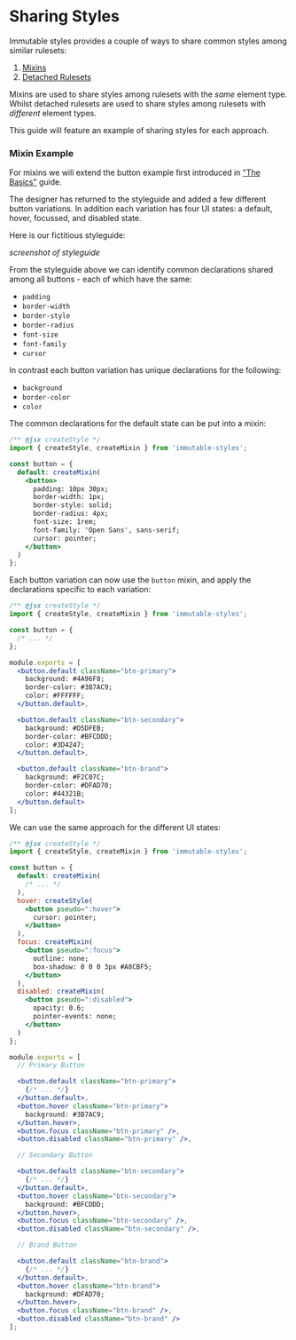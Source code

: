 # Sharing Styles

Immutable styles provides a couple of ways to share common styles among similar rulesets:

1. [Mixins]()
2. [Detached Rulesets]()

Mixins are used to share styles among rulesets with the *same* element type. Whilst detached rulesets are used to share styles among rulesets with *different* element types. 

This guide will feature an example of sharing styles for each approach.

### Mixin Example

For mixins we will extend the button example first introduced in ["The Basics"]() guide.

The designer has returned to the styleguide and added a few different button variations. In addition each variation has four UI states: a default, hover, focussed, and disabled state.

Here is our fictitious styleguide:

*screenshot of styleguide*

From the styleguide above we can identify common declarations shared among all buttons - each of which have the same:

- `padding`
- `border-width`
- `border-style`
- `border-radius`
- `font-size`
- `font-family`
- `cursor`

In contrast each button variation has unique declarations for the following:

- `background`
- `border-color`
- `color`

The common declarations for the default state can be put into a mixin:

```jsx
/** @jsx createStyle */
import { createStyle, createMixin } from 'immutable-styles';

const button = {
  default: createMixin(
    <button>
      padding: 10px 30px;
      border-width: 1px;
      border-style: solid;
      border-radius: 4px;
      font-size: 1rem;
      font-family: 'Open Sans', sans-serif;
      cursor: pointer;
    </button>
  )
};
```

Each button variation can now use the `button` mixin, and apply the declarations specific to each variation:

```jsx
/** @jsx createStyle */
import { createStyle, createMixin } from 'immutable-styles';

const button = {
  /* ... */
};

module.exports = [
  <button.default className="btn-primary">
    background: #4A96F8;
    border-color: #3B7AC9;
    color: #FFFFFF;
  </button.default>,

  <button.default className="btn-secondary">
    background: #D5DFEB;
    border-color: #BFCDDD;
    color: #3D4247;
  </button.default>,

  <button.default className="btn-brand">
    background: #F2C07C;
    border-color: #DFAD70;
    color: #44321B;
  </button.default>
];
```

We can use the same approach for the different UI states:

```jsx
/** @jsx createStyle */
import { createStyle, createMixin } from 'immutable-styles';

const button = {
  default: createMixin(
    /* ... */
  ),
  hover: createStyle(
    <button pseudo=":hover">
      cursor: pointer;
    </button>
  ),
  focus: createMixin(
    <button pseudo=":focus">
      outline: none;
      box-shadow: 0 0 0 3px #A8CBF5;
    </button>
  ),
  disabled: createMixin(
    <button pseudo=":disabled">
      opacity: 0.6;
      pointer-events: none;
    </button>
  )
};

module.exports = [
  // Primary Button

  <button.default className="btn-primary">
    {/* ... */}
  </button.default>,
  <button.hover className="btn-primary">
    background: #3B7AC9;
  </button.hover>,
  <button.focus className="btn-primary" />,
  <button.disabled className="btn-primary" />,

  // Secondary Button

  <button.default className="btn-secondary">
    {/* ... */}
  </button.default>,
  <button.hover className="btn-secondary">
    background: #BFCDDD;
  </button.hover>,
  <button.focus className="btn-secondary" />,
  <button.disabled className="btn-secondary" />,

  // Brand Button

  <button.default className="btn-brand">
    {/* ... */}
  </button.default>,
  <button.hover className="btn-brand">
    background: #DFAD70;
  </button.hover>,
  <button.focus className="btn-brand" />,
  <button.disabled className="btn-brand" />
];
```
